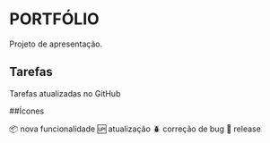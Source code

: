 # PORTFÓLIO
Projeto de apresentação. 

## Tarefas

Tarefas atualizadas no GitHub

##Ícones

:package: nova funcionalidade
:up: atualização
:beetle: correção de bug
:checkered_flag: release
